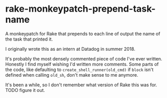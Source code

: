 # rake-monkeypatch-prepend-task-name

A monkeypatch for Rake that prepends to each line of output the name of the task that printed it.

I originally wrote this as an intern at Datadog in summer 2018.

It's probably the most densely commented piece of code I've ever written. Honestly I find myself wishing I'd written more comments. Some parts of the code, like defaulting to `create_shell_runner(old_cmd)` if `block` isn't defined when calling `old_sh`, don't make sense to me anymore.

It's been a while, so I don't remember what version of Rake this was for. TODO figure it out.
